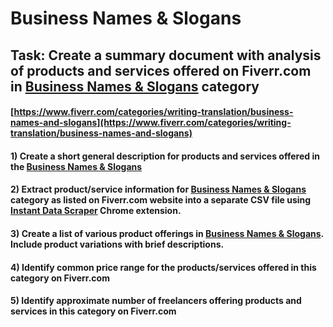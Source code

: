 # Business Names & Slogans
## Task: Create a summary document with analysis of products and services offered on Fiverr.com in [Business Names & Slogans](https://www.fiverr.com/categories/writing-translation/business-names-and-slogans) category
#### [https://www.fiverr.com/categories/writing-translation/business-names-and-slogans](https://www.fiverr.com/categories/writing-translation/business-names-and-slogans)
#### 1) Create a short general description for products and services offered in the [Business Names & Slogans](https://www.fiverr.com/categories/writing-translation/business-names-and-slogans)
#### 2) Extract product/service information for [Business Names & Slogans](https://www.fiverr.com/categories/writing-translation/business-names-and-slogans) category as listed on Fiverr.com website into a separate CSV file using [Instant Data Scraper](https://chrome.google.com/webstore/detail/instant-data-scraper/ofaokhiedipichpaobibbnahnkdoiiah) Chrome extension.
#### 3) Create a list of various product offerings in [Business Names & Slogans](https://www.fiverr.com/categories/writing-translation/business-names-and-slogans). Include product variations with brief descriptions.
#### 4) Identify common price range for the products/services offered in this category on Fiverr.com
#### 5) Identify approximate number of freelancers offering products and services in this category on Fiverr.com
